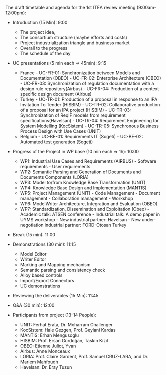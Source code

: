 The draft timetable and agenda for the 1st ITEA review meeting (9:00am-12:00pm):

- Introduction (15 Min): 9:00
     - The project idea, 
     - The consortium structure (maybe efforts and costs)
     - Project industrialization triangle and business market
     - Overall to the progress
     - The schedule of the day
- UC presentations (5 min each => 45min): 9:15
    - France
           - UC-FR-01: Synchronization between Models and Documentation (OBEO)
           - UC-FR-02: Enterprise Architecture (OBEO)
           - UC-FR-03: Synchronization of regulation documentation with a design rule repository(Airbus)
           - UC-FR-04: Production of a context specific design document (Airbus)
    - Turkey
           - UC-TR-01: Production of a proposal in response to an IPA Invitation To Tender (HISBIM)
           - UC-TR-02: Collaborative production of a proposal for an IPA project (HISBIM)
           - UC-TR-03: Synchronization of ReqIF models from requirement specifications(Havelsan)
           - UC-TR-04: Requirement Engineering for System Modelling (KocSistem)
           - UC-TR-05: Synchronous Business Process Design with Use Cases (UNIT)
    - Belgium
           - UC-BE-01: Requirements IT (Sogeti)
           - UC-BE-02: Automated test generation (Sogeti)

- Progress of the Project in WP base (10 min each => 1h): 10:00
    - WP1: Industrial Use Cases and Requirements (AIRBUS)
          - Software requirements
          - User requirements
    - WP2: Semantic Parsing and Generation of Documents and Documents Components (LORIA)
    - WP3: Model to/from Knowledge Base Transformation (UNIT)
    - WP4: Knowledge Base Design and Implementation (MANTIS)
    - WP5: Project Management (UNIT)
           - Code Management
           - Document management
           - Collaboration management
           - Workshop
    - WP6: ModelWriter Architecture, Integration and Evaluation (OBEO)
    - WP7: Standardization, Dissemination and Exploitation (Obeo)
          - Academic talk: ATSEN conference
          - Industrial talk: A demo paper in UYMS workshop
          -  New industrial partner: Havelsan
          - New under-negotiation industrial partner: FORD-Otosan Turkey

- Break (15 min): 11:00

- Demonstrations (30 min): 11:15
    - Model Editor
    - Writer Editor
    - Marking and Mapping mechanism
    - Semantic parsing and consistency check
    - Alloy based controls
    - Import/Export Connectors
    - UC demonstrations

- Reviewing the deliverables (15 Min): 11:45

- Q&A (30 min): 12:00

- Participants from project (13-14 People):
    - UNIT: Ferhat Erata, Dr. Moharram Challenger
    - KocSistem: Hale Gezgen, Prof. Geylani Kardas
    - MANTIS: Erhan Mengusoglu 
    - HISBIM: Prof. Ersan Gürdoğan, Taskin Kızıl
    - OBEO: Etienne Juliot, Yvan
    - Airbus: Anne Monceaux
    - LORIA: Prof. Claire Gardent, Prof. Samuel CRUZ-LARA, and Dr. Mariem Mahfoudh
    - Havelsan: Dr. Eray Tuzun
